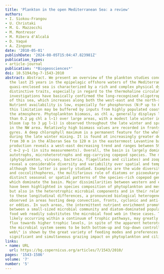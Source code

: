 ```yaml
---
title: 'Plankton in the open Mediterranean Sea: a review'
authors:
- I. Siokou-Frangou
- U. Christaki
- M. G. Mazzocchi
- M. Montresor
- M. Ribera d'Alcalá
- D. Vaqué
- A. Zingone
date: '2010-05-01'
publishDate: '2024-08-05T15:04:47.823981Z'
publication_types:
- article-journal
publication: '*Biogeosciences*'
doi: 10.5194/bg-7-1543-2010
abstract: Abstract. We present an overview of the plankton studies conducted during
  the last 25 years in the epipelagic offshore waters of the Mediterranean Sea. This
  quasi-enclosed sea is characterized by a rich and complex physical dynamics with
  distinctive traits, especially in regard to the thermohaline circulation. Recent
  investigations have basically confirmed the long-recognised oligotrophic nature
  of this sea, which increases along both the west-east and the north-south directions.
  Nutrient availability is low, especially for phosphorous (N:P up to 60), though
  this limitation may be buffered by inputs from highly populated coasts and from
  the atmosphere. Phytoplankton biomass, as chl a, generally displays low values (less
  than 0.2 μg chl a l−1) over large areas, with a modest late winter increase. A large
  bloom (up to 3 μg l−1) is observed throughout the late winter and spring exclusively
  in the NW area. Relatively high biomass values are recorded in fronts and cyclonic
  gyres. A deep chlorophyll maximum is a permanent feature for the whole basin, except
  during the late winter mixing. It is found at increasingly greater depths ranging
  from 30 m in the Alboran Sea to 120 m in the easternmost Levantine basin. Primary
  production reveals a west-east decreasing trend and ranges between 59 and 150 g
  C m−2 y−1 (in situ measurements). Overall, the basin is largely dominated by small
  autotrophs, microheterotrophs and egg-carrying copepod species. The microorganisms
  (phytoplankton, viruses, bacteria, flagellates and ciliates) and zooplankton components
  reveal a considerable diversity and variability over spatial and temporal scales,
  although the latter is poorly studied. Examples are the wide diversity of dinoflagellates
  and coccolithophores, the multifarious role of diatoms or picoeukaryotes, and the
  distinct seasonal or spatial patterns of the species-rich copepod genera or families
  which dominate the basin. Major dissimilarities between western and eastern basins
  have been highlighted in species composition of phytoplankton and mesozooplankton,
  but also in the heterotrophic microbial components and in their relationships. Superimposed
  to these longitudinal differences, a pronounced biological heterogeneity is also
  observed in areas hosting deep convection, fronts, cyclonic and anti-cyclonic gyres
  or eddies. In such areas, the intermittent nutrient enrichment promotes a switching
  between a small-sized microbial community and diatom-dominated populations. A classical
  food web readily substitutes the microbial food web in these cases. These switches,
  likely occurring within a continuum of trophic pathways, may greatly increase the
  flux towards higher trophic levels, in spite of the apparent heterotrophy. Basically,
  the microbial system seems to be both bottom-up and top-down controlled. A \"multivorous
  web\" is shown by the great variety of feeding modes and preferences and by the
  significant and simultaneous grazing impact on phytoplankton and ciliates by mesozooplankton.
links:
- name: URL
  url: https://bg.copernicus.org/articles/7/1543/2010/
pages: '1543-1586'
volume: '7'
number: '5'
---
```

